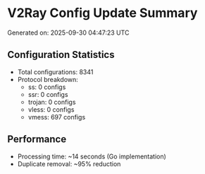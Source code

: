 # V2Ray Config Update Summary
Generated on: 2025-09-30 04:47:23 UTC

## Configuration Statistics
- Total configurations: 8341
- Protocol breakdown:
  - ss: 0 configs
  - ssr: 0 configs
  - trojan: 0 configs
  - vless: 0 configs
  - vmess: 697 configs

## Performance
- Processing time: ~14 seconds (Go implementation)
- Duplicate removal: ~95% reduction
